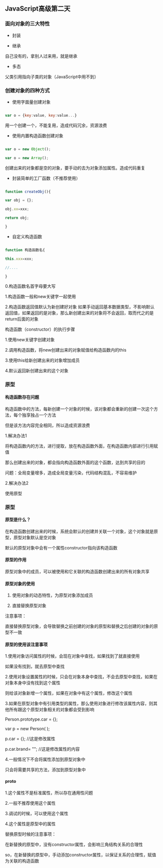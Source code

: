 

## JavaScript高级第二天

### 面向对象的三大特性

 * 封装

 * 继承

 自己没有的，拿别人过来用，就是继承

 * 多态

 父类引用指向子类的对象（JavaScript中用不到）

### 创建对象的四种方式

 * 使用字面量创建对象

 ```js

 var o = {key:value, key:value...}

 ```

 用一个创建一个，不能复用，造成代码冗余，资源浪费

 * 使用内置构造函数创建对象

 ```js

 var o = new Object();

 var o = new Array();

 ```

 创建出来的对象都是空的对象，要手动的去为对象添加属性。造成代码重复

 * 封装简单的工厂函数（不推荐使用）

 ```js

 function createObj(){

 var obj = {};

 obj.xx=xxx;

 return obj;

 }

 ```

 * 自定义构造函数

 ```js

 function 构造函数名{

 this.xxx=xxx;

 //....

 }

 ```

 0.构造函数名首字母要大写

 1.构造函数一般和new关键字一起使用

 2.构造函数返回值默认为新创建好对象 如果手动返回基本数据类型，不影响默认返回值，如果返回的是对象，那么新创建出来的对象将不会返回，取而代之的是return后面的对象

 构造函数（constructor）的执行步骤

 1.使用new关键字创建对象

 2.调用构造函数，将new创建出来的对象赋值给构造函数内的this

 3.使用this给新创建出来的对象增加成员

 4.默认返回新创建出来的这个对象

### 原型

#### 构造函数存在问题

 构造函数中的方法，每新创建一个对象的时候，该对象都会重新的创建一次这个方法，每个独享独占一个方法

 但是该方法内容完全相同，所以造成资源浪费

 1.解决办法1

 将构造函数内的方法，进行提取，放在构造函数外面，在构造函数内部进行引用赋值

 那么创建出来的对象，都会指向构造函数外面的这个函数，达到共享的目的

 问题：全局变量增多，造成全局变量污染，代码结构混乱，不容易维护

 2.解决办法2

 使用原型

### 原型

#### 原型是什么？

 在构造函数创建出来的时候，系统会默认的创建并关联一个对象，这个对象就是原型，原型对象默认是空对象

 默认的原型对象中会有一个属性constructor指向该构造函数

#### 原型的作用

 原型对象中的成员，可以被使用和它关联的构造函数创建出来的所有对象共享

#### 原型对象的使用

 1. 使用对象的动态特性，为原型对象添加成员

 2. 直接替换原型对象

 注意事项：

 直接替换原型对象，会导致替换之前创建的对象的原型和替换之后创建的对象的原型不一致

#### 原型的使用该注意事项

 1.使用对象访问属性的时候，会现在对象中查找，如果找到了就直接使用

 如果没有找到，就去原型中查找

 2.使用对象设置属性的时候，只会在对象本身中查找，不会去原型中查找，如果在对象本身中没有找到这个属性

 则给该对象新增一个属性，如果在对象中有这个属性，修改这个属性

 3.如果在原型对象中有引用类型的属性，那么使用对象进行修改该属性内容，则其他所有跟这个原型对象相关的对象都会受到影响

 Person.prototype.car = {};

 var p = new Person( );

 p.car = {}; //这是修改属性

 p.car.brand= ""; //这是修改属性的内容

 4.一般情况下不会将属性添加到原型对象中

 只会将需要共享的方法，添加到原型对象中

#### __proto__

 1.这个属性不是标准属性，所以存在通用性问题

 2.一般不推荐使用这个属性

 3.调试的时候，可以使用这个属性

 4.这个属性是原型中的属性

替换原型时候的注意事项：

 在新替换的原型中，没有constructor属性，会影响三角结构关系的合理性

 so，在新替换的原型中，手动添加constructor属性，以保证关系的合理性，赋值为关联的构造函数
